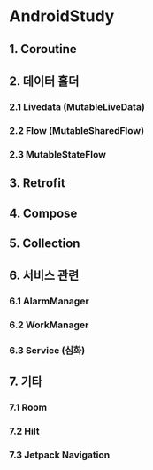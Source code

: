 # AndroidStudy

## 1. Coroutine

## 2. 데이터 홀더
### 2.1 Livedata (MutableLiveData)
### 2.2 Flow (MutableSharedFlow)
### 2.3 MutableStateFlow

## 3. Retrofit

## 4. Compose

## 5. Collection

## 6. 서비스 관련
### 6.1 AlarmManager
### 6.2 WorkManager
### 6.3 Service (심화)

## 7. 기타
### 7.1 Room
### 7.2 Hilt
### 7.3 Jetpack Navigation
